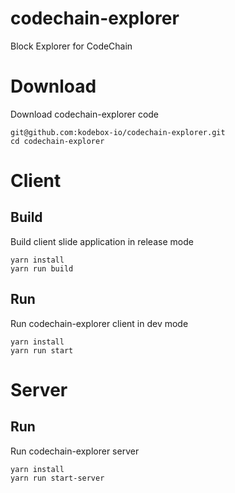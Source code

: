 # codechain-explorer
Block Explorer for CodeChain
# Download
Download codechain-explorer code
```
git@github.com:kodebox-io/codechain-explorer.git
cd codechain-explorer
```
# Client
## Build
Build client slide application in release mode
```
yarn install
yarn run build
```
## Run
Run codechain-explorer client in dev mode
```
yarn install
yarn run start
```
# Server
## Run
Run codechain-explorer server
```
yarn install
yarn run start-server
```
